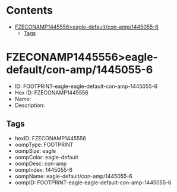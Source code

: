 



Contents
========

* [FZECONAMP1445556>eagle-default/con-amp/1445055-6](#fzeconamp1445556eagle-defaultcon-amp1445055-6)
	* [Tags](#tags)

# FZECONAMP1445556>eagle-default/con-amp/1445055-6

- ID: FOOTPRINT-eagle-eagle-default-con-amp-1445055-6
- Hex ID: FZECONAMP1445556
- Name: 
- Description: 

## Tags

- hexID: FZECONAMP1445556
- oompType: FOOTPRINT
- oompSize: eagle
- oompColor: eagle-default
- oompDesc: con-amp
- oompIndex: 1445055-6
- oompName: eagle-default/con-amp/1445055-6
- oompID: FOOTPRINT-eagle-eagle-default-con-amp-1445055-6
